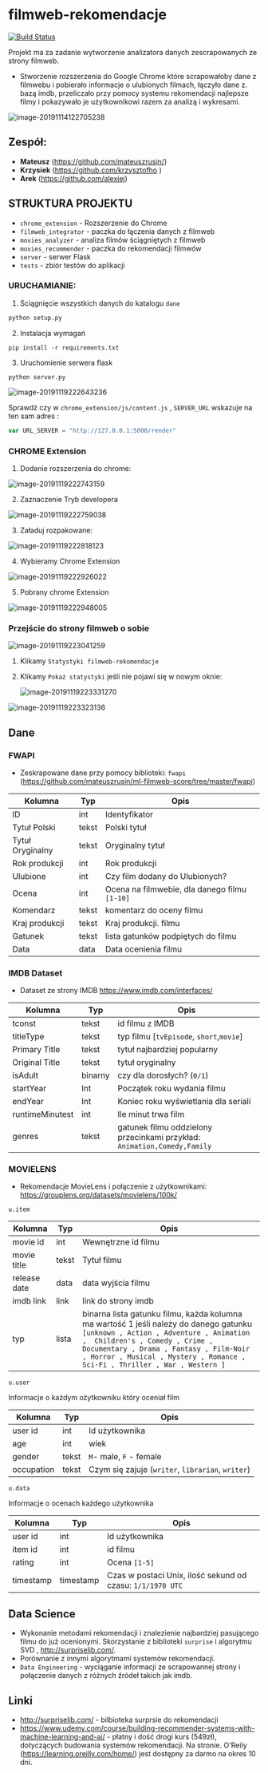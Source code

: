 # filmweb-rekomendacje

[![Build Status](https://travis-ci.org/alexiej/filmweb-rekomendacje.svg?branch=master)](https://travis-ci.org/alexiej/filmweb-rekomendacje)

Projekt ma za zadanie wytworzenie analizatora danych zescrapowanych ze strony filmweb. 

* Stworzenie rozszerzenia do Google Chrome które scrapowałoby dane z filmwebu i pobierało informacje o ulubionych filmach, łączyło dane z. bazą imdb,  przeliczało przy pomocy systemu rekomendacji najlepsze filmy i pokazywało je użytkownikowi razem za analizą i wykresami.

![image-20191114122705238](assets/image-20191114122705238.png)

## Zespół:

- **Mateusz** (https://github.com/mateuszrusin/)
- **Krzysiek** (https://github.com/krzysztofho )
- **Arek** (https://github.com/alexiej)

## STRUKTURA PROJEKTU

* `chrome_extension` - Rozszerzenie do Chrome
* `filmweb_integrator` - paczka do łączenia danych z filmweb
* `movies_analyzer` - analiza filmów ściągniętych z filmweb
* `movies_recommender` - paczka do rekomendacji filmwów
* `server` - serwer Flask
* `tests` - zbiór testów do aplikacji



### URUCHAMIANIE:

1. Ściągnięcie wszystkich danych do katalogu `dane`

```python
python setup.py
```

2. Instalacja wymagań

```
pip install -r requirements.txt
```

3. Uruchomienie serwera flask

```
python server.py
```

![image-20191119222643236](assets/image-20191119222643236.png)

Sprawdż czy w `chrome_extension/js/content.js`  , `SERVER_URL` wskazuje na ten sam adres :

```javascript
var URL_SERVER = "http://127.0.0.1:5000/render"
```

### CHROME Extension

1. Dodanie rozszerzenia do chrome:

![image-20191119222743159](assets/image-20191119222743159.png)

2. Zaznaczenie Tryb developera

![image-20191119222759038](assets/image-20191119222759038.png)

3. Załaduj rozpakowane:

![image-20191119222818123](assets/image-20191119222818123.png)

4. Wybieramy Chrome Extension

![image-20191119222926022](assets/image-20191119222926022.png)

5. Pobrany chrome Extension

![image-20191119222948005](assets/image-20191119222948005.png)

### Przejście do strony filmweb o sobie

![image-20191119223041259](assets/image-20191119223041259.png)

1. Klikamy `Statystyki filmweb-rekomendacje`

2. Klikamy `Pokaż statystyki` jeśli nie pojawi się w nowym oknie:

   ![image-20191119223331270](assets/image-20191119223331270.png)

![image-20191119223323136](assets/image-20191119223323136.png)




## Dane

### FWAPI

* Zeskrapowane dane przy pomocy biblioteki: `fwapi `(https://github.com/mateuszrusin/ml-filmweb-score/tree/master/fwapi)

| Kolumna          | Typ   | Opis                                          |
| ---------------- | ----- | --------------------------------------------- |
| ID               | int   | Identyfikator                                 |
| Tytuł Polski     | tekst | Polski tytuł                                  |
| Tytuł Oryginalny | tekst | Oryginalny tytuł                              |
| Rok produkcji    | int   | Rok produkcji                                 |
| Ulubione         | int   | Czy film dodany do Ulubionych?                |
| Ocena            | int   | Ocena na filmwebie, dla danego filmu `[1-10]` |
| Komendarz        | tekst | komentarz do oceny filmu                      |
| Kraj produkcji   | tekst | Kraj produkcji. filmu                         |
| Gatunek          | tekst | lista gatunków podpiętych do filmu            |
| Data             | data  | Data ocenienia filmu                          |

### IMDB Dataset

* Dataset ze strony IMDB https://www.imdb.com/interfaces/

| Kolumna         | Typ     | Opis                                                         |
| --------------- | ------- | ------------------------------------------------------------ |
| tconst          | tekst   | id filmu z IMDB                                              |
| titleType       | tekst   | typ filmu [`tvEpisode`, `short`,`movie`]                     |
| Primary Title   | tekst   | tytuł najbardziej popularny                                  |
| Original Title  | tekst   | tytuł oryginalny                                             |
| isAdult         | binarny | czy dla dorosłych? (`0/1`)                                   |
| startYear       | Int     | Początek roku wydania filmu                                  |
| endYear         | Int     | Koniec roku wyświetlania dla seriali                         |
| runtimeMinutest | int     | Ile minut trwa film                                          |
| genres          | tekst   | gatunek filmu oddzielony przecinkami przykład: `Animation,Comedy,Family` |



### MOVIELENS

- Rekomendacje MovieLens i połączenie z użytkownikami: https://grouplens.org/datasets/movielens/100k/

`u.item`

| Kolumna      | Typ   | Opis                                                         |
| ------------ | ----- | ------------------------------------------------------------ |
| movie id     | int   | Wewnętrzne id filmu                                          |
| movie title  | tekst | Tytuł filmu                                                  |
| release date | data  | data wyjścia filmu                                           |
| imdb link    | link  | link do strony imdb                                          |
| typ          | lista | binarna lista gatunku filmu, każda kolumna ma wartość 1 jeśli należy do danego gatunku  `[unknown , Action , Adventure , Animation ,  Children's , Comedy , Crime , Documentary , Drama , Fantasy , Film-Noir , Horror , Musical , Mystery , Romance , Sci-Fi , Thriller , War , Western ]` |

`u.user` 

Informacje o każdym ożytkowniku który oceniał film

| Kolumna    | Typ   | Opis                                              |
| ---------- | ----- | ------------------------------------------------- |
| user id    | int   | Id użytkownika                                    |
| age        | int   | wiek                                              |
| gender     | tekst | `M`-  male, `F` - female                          |
| occupation | tekst | Czym się zajuje (`writer`, `librarian`, `writer`) |

`u.data`

Informacje o ocenach każdego użytkownika

| Kolumna   | Typ       | Opis                                                       |
| --------- | --------- | ---------------------------------------------------------- |
| user id   | int       | Id użytkownika                                             |
| item id   | int       | id filmu                                                   |
| rating    | int       | Ocena `[1-5]`                                              |
| timestamp | timestamp | Czas w postaci Unix, ilość sekund od czasu: `1/1/1970 UTC` |

## Data Science

* Wykonanie metodami rekomendacji i znalezienie najbardziej pasującego filmu do już ocenionymi. Skorzystanie z biblioteki `surprise` i algorytmu SVD , http://surpriselib.com/.
* Porównanie z innymi algorytmami systemów rekomendacji.
* `Data Engineering` - wyciąganie informacji ze scrapowannej strony i połączenie danych z różnych źródeł takich jak imdb.

## Linki

* http://surpriselib.com/ - bilbioteka surprsie do rekomendacji 
* https://www.udemy.com/course/building-recommender-systems-with-machine-learning-and-ai/ - płatny i dość drogi kurs (549zł), dotyczących budowania systemów rekomendacji. Na stronie. O'Reily (https://learning.oreilly.com/home/) jest dostępny za darmo na okres 10 dni.
